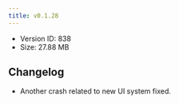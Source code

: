 ```yaml
---
title: v0.1.28
---
```


*   Version ID: 838
*   Size: 27.88 MB

## Changelog

*   Another crash related to new UI system fixed.
